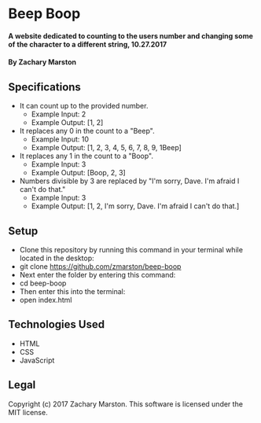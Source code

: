 # Beep Boop

#### A website dedicated to counting to the users number and changing some of the character to a different string, 10.27.2017

#### By **Zachary Marston**

## Specifications
* It can count up to the provided number.
  * Example Input: 2
  * Example Output: [1, 2]
* It replaces any 0 in the count to a "Beep".
  * Example Input: 10
  * Example Output: [1, 2, 3, 4, 5, 6, 7, 8, 9, 1Beep]
* It replaces any 1 in the count to a "Boop".
  * Example Input: 3
  * Example Output: [Boop, 2, 3]
* Numbers divisible by 3 are replaced by "I'm sorry, Dave. I'm afraid I can't do that."
  * Example Input: 3
  * Example Output: [1, 2, I'm sorry, Dave. I'm afraid I can't do that.]

## Setup
* Clone this repository by running this command in your terminal while located in the desktop:
* git clone https://github.com/zmarston/beep-boop
* Next enter the folder by entering this command:
* cd beep-boop
* Then enter this into the terminal:
* open index.html

## Technologies Used
* HTML
* CSS
* JavaScript

## Legal
Copyright (c) 2017 Zachary Marston.
This software is licensed under the MIT license.
